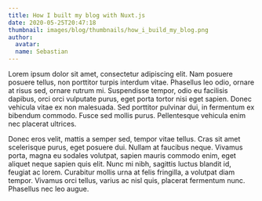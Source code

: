 ```yaml
---
title: How I built my blog with Nuxt.js
date: 2020-05-25T20:47:18
thumbnail: images/blog/thumbnails/how_i_build_my_blog.png
author:
  avatar:
  name: Sebastian
---
```


Lorem ipsum dolor sit amet, consectetur adipiscing elit. Nam posuere posuere tellus, non porttitor turpis interdum vitae. Phasellus leo odio, ornare at risus sed, ornare rutrum mi. Suspendisse tempor, odio eu facilisis dapibus, orci orci vulputate purus, eget porta tortor nisi eget sapien. Donec vehicula vitae ex non malesuada. Sed porttitor pulvinar dui, in fermentum ex bibendum commodo. Fusce sed mollis purus. Pellentesque vehicula enim nec placerat ultrices.
<!--more-->
Donec eros velit, mattis a semper sed, tempor vitae tellus. Cras sit amet scelerisque purus, eget posuere dui. Nullam at faucibus neque. Vivamus porta, magna eu sodales volutpat, sapien mauris commodo enim, eget aliquet neque sapien quis elit. Nunc mi nibh, sagittis luctus blandit id, feugiat ac lorem. Curabitur mollis urna at felis fringilla, a volutpat diam tempor. Vivamus orci tellus, varius ac nisl quis, placerat fermentum nunc. Phasellus nec leo augue.